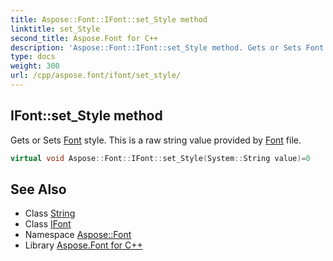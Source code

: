 ```yaml
---
title: Aspose::Font::IFont::set_Style method
linktitle: set_Style
second_title: Aspose.Font for C++
description: 'Aspose::Font::IFont::set_Style method. Gets or Sets Font style. This is a raw string value provided by Font file in C++.'
type: docs
weight: 300
url: /cpp/aspose.font/ifont/set_style/
---
```

## IFont::set_Style method


Gets or Sets [Font](../../font/) style. This is a raw string value provided by [Font](../../font/) file.

```cpp
virtual void Aspose::Font::IFont::set_Style(System::String value)=0
```

## See Also

* Class [String](../../../system/string/)
* Class [IFont](../)
* Namespace [Aspose::Font](../../)
* Library [Aspose.Font for C++](../../../)
